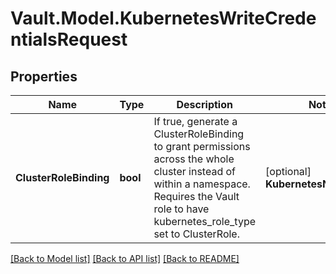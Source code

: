 # Vault.Model.KubernetesWriteCredentialsRequest

## Properties

Name | Type | Description | Notes
------------ | ------------- | ------------- | -------------
**ClusterRoleBinding** | **bool** | If true, generate a ClusterRoleBinding to grant permissions across the whole cluster instead of within a namespace. Requires the Vault role to have kubernetes_role_type set to ClusterRole. | [optional] **KubernetesNamespace** | **string** | The name of the Kubernetes namespace in which to generate the credentials | **Ttl** | **int** | The TTL of the generated credentials | [optional] 

[[Back to Model list]](../README.md#documentation-for-models) [[Back to API list]](../README.md#documentation-for-api-endpoints) [[Back to README]](../README.md)

